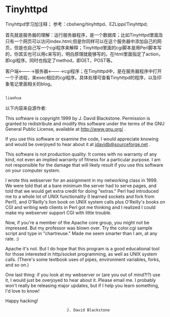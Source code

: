 # Tinyhttpd

Tinyhttpd学习加注释；
参考：cbsheng/tinyhttpd、EZLippi/Tinyhttpd;

首先就是服务器的理解：运行服务器程序，是一个数据库；比如Tinyhttpd里面及只有一个网页可以访问index.html;但是你同样可以在这个服务器中添加自己的网页，但是也自己写一个cgi程序来解释；Tinyhttpd里面的cgi脚本是用Perl脚本写的，你其实也可以用c来写的，明白原理就能够写的。在html里面指定了action，即cgi程序。同时也指定了method，即GET，POST等。

客户端<---->服务器<---->cgi程序；在Tinyhttpd中，是在服务器程序中打开一个子进程，来exec相应的cgi程序。具体处理可查看Tinyhttpd的程序，以及印象笔记里面相关的blog。

                                                                                                             liaohua

以下内容来自源作者:

This software is copyright 1999 by J. David Blackstone. Permission is granted to redistribute and modify this software under the terms of the GNU General Public License, available at http://www.gnu.org/ .

If you use this software or examine the code, I would appreciate knowing and would be overjoyed to hear about it at jdavidb@sourceforge.net .

This software is not production quality. It comes with no warranty of any kind, not even an implied warranty of fitness for a particular purpose. I am not responsible for the damage that will likely result if you use this software on your computer system.

I wrote this webserver for an assignment in my networking class in 1999. We were told that at a bare minimum the server had to serve pages, and told that we would get extra credit for doing "extras." Perl had introduced me to a whole lot of UNIX functionality (I learned sockets and fork from Perl!), and O'Reilly's lion book on UNIX system calls plus O'Reilly's books on CGI and writing web clients in Perl got me thinking and I realized I could make my webserver support CGI with little trouble.

Now, if you're a member of the Apache core group, you might not be impressed. But my professor was blown over. Try the color.cgi sample script and type in "chartreuse." Made me seem smarter than I am, at any rate. :)

Apache it's not. But I do hope that this program is a good educational tool for those interested in http/socket programming, as well as UNIX system calls. (There's some textbook uses of pipes, environment variables, forks, and so on.)

One last thing: if you look at my webserver or (are you out of mind?!?) use it, I would just be overjoyed to hear about it. Please email me. I probably won't really be releasing major updates, but if I help you learn something, I'd love to know!

Happy hacking!

                               J. David Blackstone
